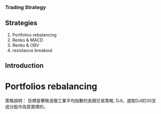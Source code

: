 ### __Trading Strategy__
## Strategies
1. Portfolios rebalancing
2. Renko & MACD
3. Renko & OBV
4. resistance breakout
## Introduction
# Portfolios rebalancing
策略說明：
    目標是擊敗道瓊工業平均指數的長期交易策略, DJI。選取DJI的30支成分股作為買賣標的，

